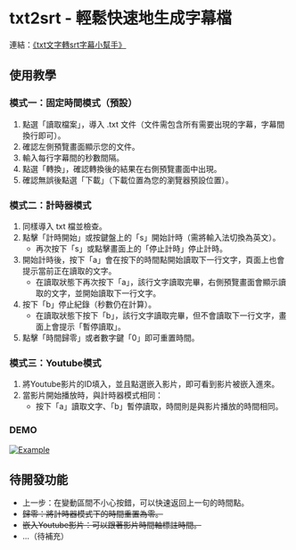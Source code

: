 # txt2srt - 輕鬆快速地生成字幕檔

連結：[《txt文字轉srt字幕小幫手》](https://youxuanjiang.github.io/txt2srt/)

## 使用教學

### 模式一：固定時間模式（預設）

1. 點選「讀取檔案」，導入 .txt 文件（文件需包含所有需要出現的字幕，字幕間換行即可）。
2. 確認左側預覽畫面顯示您的文件。
3. 輸入每行字幕間的秒數間隔。
4. 點選「轉換」，確認轉換後的結果在右側預覽畫面中出現。
5. 確認無誤後點選「下載」（下載位置為您的瀏覽器預設位置）。

### 模式二：計時器模式

1. 同樣導入 txt 檔並檢查。
2. 點擊「計時開始」或按鍵盤上的「s」開始計時（需將輸入法切換為英文）。
   - 再次按下「s」或點擊畫面上的「停止計時」停止計時。
3. 開始計時後，按下「a」會在按下的時間點開始讀取下一行文字，頁面上也會提示當前正在讀取的文字。
   - 在讀取狀態下再次按下「a」，該行文字讀取完畢，右側預覽畫面會顯示讀取的文字，並開始讀取下一行文字。
4. 按下「b」停止紀錄（秒數仍在計算）。
   - 在讀取狀態下按下「b」，該行文字讀取完畢，但不會讀取下一行文字，畫面上會提示「暫停讀取」。
5. 點擊「時間歸零」或者數字鍵「0」即可重置時間。

### 模式三：Youtube模式

1. 將Youtube影片的ID填入，並且點選嵌入影片，即可看到影片被嵌入進來。
2. 當影片開始播放時，與計時器模式相同：
   - 按下「a」讀取文字、「b」暫停讀取，時間則是與影片播放的時間相同。
  
### DEMO
[![Example](https://img.youtube.com/vi/za0TKyj4dIo/0.jpg)](https://www.youtube.com/watch?v=za0TKyj4dIo)
   
## 待開發功能

- 上一步：在變動區間不小心按錯，可以快速返回上一句的時間點。
- ~~歸零：將計時器模式下的時間重置為零。~~
- ~~嵌入Youtube影片：可以跟著影片時間軸標註時間。~~
- ...（待補充）
